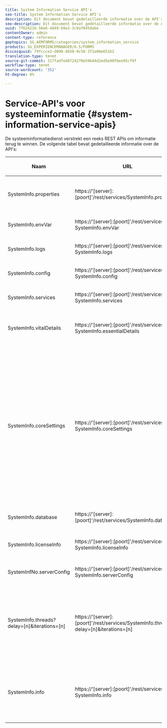 ```yaml
---
title: System Information Service API's
seo-title: System Information Service API's
description: Dit document bevat gedetailleerde informatie over de API's die worden geleverd door de systeeminformatiedienst.
seo-description: Dit document bevat gedetailleerde informatie over de API's die worden geleverd door de systeeminformatiedienst.
uuid: 7f624216-56e6-4d49-b9a1-3c9af045dabe
contentOwner: admin
content-type: reference
geptopics: SG_AEMFORMS/categories/system_information_service
products: SG_EXPERIENCEMANAGER/6.5/FORMS
discoiquuid: 79fccce2-d090-4b50-9c58-3f2a00e651b2
translation-type: tm+mt
source-git-commit: 317fadfe48724270e59644d2ed9a90fbee95cf9f
workflow-type: tm+mt
source-wordcount: '352'
ht-degree: 0%

---
```



# Service-API&#39;s voor systeeminformatie {#system-information-service-apis}

De systeeminformatiedienst verstrekt een reeks REST APIs om informatie terug te winnen. De volgende tabel bevat gedetailleerde informatie over de API&#39;s:

<table>
 <thead>
  <tr>
   <th><p>Naam</p></th>
   <th><p>URL</p></th>
   <th><p>Beschrijving</p></th>
  </tr>
 </thead>
 <tbody>
  <tr>
   <td><p>SystemInfo.properties</p></td>
   <td><p>https://'[server]:[poort]'/rest/services/SystemInfo.properties`</p></td>
   <td><p>Deze API is een omslag voor <a href="https://docs.oracle.com/javase/6/docs/api/java/lang/System.html#getProperties()">system.getProperties</a> Java API. De configuratie van de huidige werkomgeving wordt opgehaald. </p></td>
  </tr>
  <tr>
   <td><p>SystemInfo.envVar</p></td>
   <td><p>https://'[server]:[poort]'/rest/services/ SystemInfo.envVar</p></td>
   <td><p>Hiermee worden alle omgevingsvariabelen van het hostbesturingssysteem opgehaald. </p></td>
  </tr>
  <tr>
   <td><p>SystemInfo.logs</p></td>
   <td><p>https://'[server]:[poort]'/rest/services/ SystemInfo.logs</p></td>
   <td><p>Downloadt een ZIP-bestand dat de logboeken van de toepassingsserver bevat. </p></td>
  </tr>
  <tr>
   <td><p>SystemInfo.config</p></td>
   <td><p>https://'[server]:[poort]'/rest/services/ SystemInfo.config</p></td>
   <td><p>Hiermee wordt alle inhoud van het bestand config.xml opgehaald. </p></td>
  </tr>
  <tr>
   <td><p>SystemInfo.services</p></td>
   <td><p>https://'[server]:[poort]'/rest/services/ SystemInfo.services</p></td>
   <td><p>Haalt status- en configuratieparameters van AEM formulierservices op.</p></td>
  </tr>
  <tr>
   <td><p>SystemInfo.vitalDetails</p></td>
   <td><p>https://'[server]:[poort]'/rest/services/ SystemInfo.essentialDetails</p></td>
   <td><p>Haalt serveruptime, JVM-argumenten, systeemgeheugen, heapgrootte, naam van het besturingssysteem, aantal actieve threads en aantal threads op. </p></td>
  </tr>
  <tr>
   <td><p>SystemInfo.coreSettings</p></td>
   <td><p>https://'[server]:[poort]'/rest/services/ SystemInfo.coreSettings</p></td>
   <td><p>Haalt waarden op van de volgende eigenschappen:</p>
    <ul>
     <li><p>AdobeTempDir</p></li>
     <li><p>AdobeServerFontDir</p></li>
     <li><p>CustomerFontDir</p></li>
     <li><p>GlobalDocumentStorageRootDir</p></li>
     <li><p>DefaultDocumentMaxInlineSize</p></li>
     <li><p>DefaultDocumentDisposalTimeout</p></li>
     <li><p>EnableDocumentDBStorage</p></li>
     <li><p>GlobalDocumentStorageUseNetworkShare</p></li>
     <li><p>EnableFIPS</p></li>
     <li><p>EnableWSDL</p></li>
     <li><p>DataServicesConfigFile </p></li>
     <li><p>EnableRDS</p></li>
    </ul><p></p></td>
  </tr>
  <tr>
   <td><p>SystemInfo.database</p></td>
   <td><p>https://'[server]:[poort]'/rest/services/SystemInfo.database</p></td>
   <td><p>Hiermee wordt gedetailleerde informatie over de database opgehaald.</p></td>
  </tr>
  <tr>
   <td><p>SystemInfo.licenseInfo</p></td>
   <td><p>https://'[server]:[poort]'/rest/services/ SystemInfo.licenseInfo</p></td>
   <td><p>Hiermee worden versie- en licentiegegevens opgehaald van geïnstalleerde AEM formulieronderdelen. </p></td>
  </tr>
  <tr>
   <td><p>SystemInfNo.serverConfig</p></td>
   <td><p>https://'[server]:[poort]'/rest/services/ SystemInfo.serverConfig</p></td>
   <td><p>Downloadt configuratiebestanden van de hosttoepassingsserver. </p></td>
  </tr>
  <tr>
   <td><p>SystemInfo.threads?delay=[n]&amp;iterations=[n]</p></td>
   <td><p>https://'[server]:[poort]'/rest/services/SystemInfo.threads?delay=[n]&amp;iterations=[n]</p></td>
   <td><p>Haalt aantal en stapelspoor van actieve draden terug. De volgende parameters worden geaccepteerd:</p>
    <ul>
     <li><p>iterations= [n]: Hiermee geeft u het aantal herhalingen op. Vervang n door een getal. </p></li>
     <li><p>Vertraging= [n]: Geeft het aantal milliseconden op dat moet worden gewacht voordat de volgende herhaling wordt gestart. </p></li>
    </ul><p></p></td>
  </tr>
  <tr>
   <td><p>SystemInfo.info</p></td>
   <td><p>https://'[server]:[poort]'/rest/services/ SystemInfo.info</p></td>
   <td><p>Deze API is een omslag voor alle dienst APIs van de systeeminformatiedienst. Intern worden alle API's voor systeeminformatie uitgevoerd en wordt informatie gedownload in de ZIP-indeling. </p><p><i><strong>opmerking</strong>: SystemInfo.info verstrekt geen telling en stapelspoor van actieve draden. </i></p></td>
  </tr>
 </tbody>
</table>

